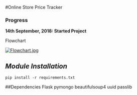 #Online Store Price Tracker

### Progress
**14th September, 2018: Started Project**

Flowchart

[![Flowchart.jpg](https://s22.postimg.cc/ugqjpo9v5/Flowchart.jpg)](https://postimg.cc/image/llppf5l2l/)

## ***Module Installation***

	pip install -r requirements.txt
	
	
	
##Dependencies
	Flask
	pymongo
	beautifulsoup4
	uuid
	passlib
